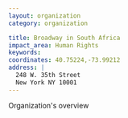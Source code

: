 ```yaml
---
layout: organization
category: organization

title: Broadway in South Africa
impact_area: Human Rights
keywords: 
coordinates: 40.75224,-73.99212
address: |
  248 W. 35th Street
  New York NY 10001
---
```

Organization's overview
